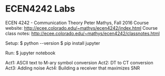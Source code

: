 # ECEN4242 Labs

ECEN 4242 - Communication Theory 
Peter Mathys, Fall 2016
Course website: http://ecee.colorado.edu/~mathys/ecen4242/index.html
Course class notes: http://ecee.colorado.edu/~mathys/ecen4242/classnotes.html

Setup: 
$ python --version
$ pip install jupyter

Run:
$ jupyter notebook



Act1: ASCII text to M-ary symbol conversion
Act2: DT to CT conversion
Act3: Adding noise
Act4: Building a receiver that maximizes SNR

